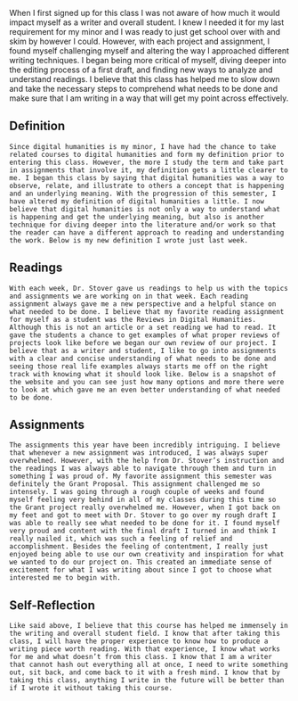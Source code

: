   When I first signed up for this class I was not aware of how much it would impact myself as a writer and overall student. I knew I needed it for my last requirement for my minor and I was ready to just get school over with and skim by however I could. However, with each project and assignment, I found myself challenging myself and altering the way I approached different writing techniques. I began being more critical of myself, diving deeper into the editing process of a first draft, and finding new ways to analyze and understand readings. I believe that this class has helped me to slow down and take the necessary steps to comprehend what needs to be done and make sure that I am writing in a way that will get my point across effectively. 

## Definition
	Since digital humanities is my minor, I have had the chance to take related courses to digital humanities and form my definition prior to entering this class. However, the more I study the term and take part in assignments that involve it, my definition gets a little clearer to me. I began this class by saying that digital humanities was a way to observe, relate, and illustrate to others a concept that is happening and an underlying meaning. With the progression of this semester, I have altered my definition of digital humanities a little. I now believe that digital humanities is not only a way to understand what is happening and get the underlying meaning, but also is another technique for diving deeper into the literature and/or work so that the reader can have a different approach to reading and understanding the work. Below is my new definition I wrote just last week. 

## Readings
	With each week, Dr. Stover gave us readings to help us with the topics and assignments we are working on in that week. Each reading assignment always gave me a new perspective and a helpful stance on what needed to be done. I believe that my favorite reading assignment for myself as a student was the Reviews in Digital Humanities. Although this is not an article or a set reading we had to read. It gave the students a chance to get examples of what proper reviews of projects look like before we began our own review of our project. I believe that as a writer and student, I like to go into assignments with a clear and concise understanding of what needs to be done and seeing those real life examples always starts me off on the right track with knowing what it should look like. Below is a snapshot of the website and you can see just how many options and more there were to look at which gave me an even better understanding of what needed to be done. 

## Assignments
	The assignments this year have been incredibly intriguing. I believe that whenever a new assignment was introduced, I was always super overwhelmed. However, with the help from Dr. Stover’s instruction and the readings I was always able to navigate through them and turn in something I was proud of. My favorite assignment this semester was definitely the Grant Proposal. This assignment challenged me so intensely. I was going through a rough couple of weeks and found myself feeling very behind in all of my classes during this time so the Grant project really overwhelmed me. However, when I got back on my feet and got to meet with Dr. Stover to go over my rough draft I was able to really see what needed to be done for it. I found myself very proud and content with the final draft I turned in and think I really nailed it, which was such a feeling of relief and accomplishment. Besides the feeling of contentment, I really just enjoyed being able to use our own creativity and inspiration for what we wanted to do our project on. This created an immediate sense of excitement for what I was writing about since I got to choose what interested me to begin with. 

## Self-Reflection
	Like said above, I believe that this course has helped me immensely in the writing and overall student field. I know that after taking this class, I will have the proper experience to know how to produce a writing piece worth reading. With that experience, I know what works for me and what doesn’t from this class. I know that I am a writer that cannot hash out everything all at once, I need to write something out, sit back, and come back to it with a fresh mind. I know that by taking this class, anything I write in the future will be better than if I wrote it without taking this course. 

